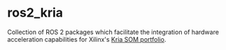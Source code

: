 # ros2_kria

Collection of ROS 2 packages which facilitate the integration of hardware acceleration capabilities for Xilinx's [Kria SOM portfolio](https://www.xilinx.com/products/som/kria.html).
